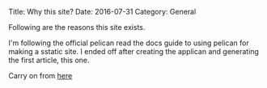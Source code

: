 Title: Why this site?
Date: 2016-07-31
Category: General

Following are the reasons this site exists.

I'm following the official pelican read the docs guide to using pelican for making a sstatic site. I ended off after creating the applican and generating the first article, this one. 

Carry on from [here](pelican.readthedocs.io/en/latest/content.html)